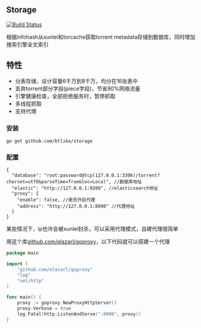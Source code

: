 ## Storage
[![Build Status](https://drone.io/github.com/btlike/storage/status.png)](https://drone.io/github.com/btlike/storage/latest)

根据infohash从xunlei和torcache获取torrent metadata存储到数据库，同时增加搜索引擎全文索引



## 特性

- 分表存储，设计容量6千万到8千万，均分在16张表中
- 丢弃torrent部分字段(piece字段)，节省90%网络流量
- 引擎健康检查，全部拒绝服务时，暂停抓取
- 多线程抓取
- 支持代理



### 安装
`go get github.com/btlike/storage`

### 配置

```
{
  "database": "root:password@tcp(127.0.0.1:3306)/torrent?charset=utf8&parseTime=True&loc=Local", //数据库地址
  "elastic": "http://127.0.0.1:9200", //elasticsearch地址
  "proxy": {
    "enable": false, //是否开启代理
    "address": "http://127.0.0.1:8090" //代理地址
  }
}

```

某些情况下，ip也许会被xunlei封杀，可以采用代理模式，自建代理很简单

用这个库[github.com/elazarl/goproxy](https://github.com/elazarl/goproxy)，以下代码就可以搭建一个代理

```go
package main

import (
    "github.com/elazarl/goproxy"
    "log"
    "net/http"
)

func main() {
    proxy := goproxy.NewProxyHttpServer()
    proxy.Verbose = true
    log.Fatal(http.ListenAndServe(":8090", proxy))
}
```
